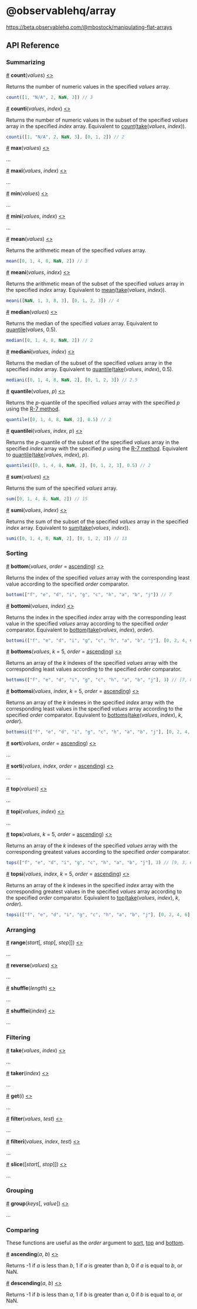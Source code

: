 # @observablehq/array

https://beta.observablehq.com/@mbostock/manipulating-flat-arrays

## API Reference

### Summarizing

<a href="#count" name="count">#</a> <b>count</b>(<i>values</i>) [<>](https://github.com/observablehq/array/blob/master/src/count.js "Source")

Returns the number of numeric values in the specified *values* array.

```js
count([1, "N/A", 2, NaN, 3]) // 3
```

<a href="#counti" name="counti">#</a> <b>counti</b>(<i>values</i>, <i>index</i>) [<>](https://github.com/observablehq/array/blob/master/src/counti.js "Source")

Returns the number of numeric values in the subset of the specified *values* array in the specified *index* array. Equivalent to [count](#count)([take](#take)(*values*, *index*)).

```js
counti([1, "N/A", 2, NaN, 3], [0, 1, 2]) // 2
```

<a href="#max" name="max">#</a> <b>max</b>(<i>values</i>) [<>](https://github.com/observablehq/array/blob/master/src/max.js "Source")

…

<a href="#maxi" name="maxi">#</a> <b>maxi</b>(<i>values</i>, <i>index</i>) [<>](https://github.com/observablehq/array/blob/master/src/maxi.js "Source")

…

<a href="#min" name="min">#</a> <b>min</b>(<i>values</i>) [<>](https://github.com/observablehq/array/blob/master/src/min.js "Source")

…

<a href="#mini" name="mini">#</a> <b>mini</b>(<i>values</i>, <i>index</i>) [<>](https://github.com/observablehq/array/blob/master/src/mini.js "Source")

…

<a href="#mean" name="mean">#</a> <b>mean</b>(<i>values</i>) [<>](https://github.com/observablehq/array/blob/master/src/mean.js "Source")

Returns the arithmetic mean of the specified *values* array.

```js
mean([0, 1, 4, 8, NaN, 2]) // 3
```

<a href="#meani" name="meani">#</a> <b>meani</b>(<i>values</i>, <i>index</i>) [<>](https://github.com/observablehq/array/blob/master/src/meani.js "Source")

Returns the arithmetic mean of the subset of the specified *values* array in the specified *index* array. Equivalent to [mean](#mean)([take](#take)(*values*, *index*)).

```js
meani([NaN, 1, 3, 8, 3], [0, 1, 2, 3]) // 4
```

<a href="#median" name="median">#</a> <b>median</b>(<i>values</i>) [<>](https://github.com/observablehq/array/blob/master/src/median.js "Source")

Returns the median of the specified *values* array. Equivalent to [quantile](#quantile)(*values*, 0.5).

```js
median([0, 1, 4, 8, NaN, 2]) // 2
```

<a href="#mediani" name="mediani">#</a> <b>mediani</b>(<i>values</i>, <i>index</i>) [<>](https://github.com/observablehq/array/blob/master/src/mediani.js "Source")

Returns the median of the subset of the specified *values* array in the specified *index* array. Equivalent to [quantile](#quantile)([take](#take)(*values*, *index*), 0.5).

```js
mediani([0, 1, 4, 8, NaN, 2], [0, 1, 2, 3]) // 2.5
```

<a href="#quantile" name="quantile">#</a> <b>quantile</b>(<i>values</i>, <i>p</i>) [<>](https://github.com/observablehq/array/blob/master/src/quantile.js "Source")

Returns the *p*-quantile of the specified *values* array with the specified *p* using the [R-7 method](https://en.wikipedia.org/wiki/Quantile#Quantiles_of_a_population).

```js
quantile([0, 1, 4, 8, NaN, 2], 0.5) // 2
```

<a href="#quantilei" name="quantilei">#</a> <b>quantilei</b>(<i>values</i>, <i>index</i>, <i>p</i>) [<>](https://github.com/observablehq/array/blob/master/src/quantilei.js "Source")

Returns the *p*-quantile of the subset of the specified *values* array in the specified *index* array with the specified *p* using the [R-7 method](https://en.wikipedia.org/wiki/Quantile#Quantiles_of_a_population). Equivalent to [quantile](#quantile)([take](#take)(*values*, *index*), *p*).

```js
quantilei([0, 1, 4, 8, NaN, 2], [0, 1, 2, 3], 0.5) // 2
```

<a href="#sum" name="sum">#</a> <b>sum</b>(<i>values</i>) [<>](https://github.com/observablehq/array/blob/master/src/sum.js "Source")

Returns the sum of the specified *values* array.

```js
sum([0, 1, 4, 8, NaN, 2]) // 15
```

<a href="#sumi" name="sumi">#</a> <b>sumi</b>(<i>values</i>, <i>index</i>) [<>](https://github.com/observablehq/array/blob/master/src/sumi.js "Source")

Returns the sum of the subset of the specified *values* array in the specified *index* array. Equivalent to [sum](#sum)([take](#take)(*values*, *index*)).

```js
sumi([0, 1, 4, 8, NaN, 2], [0, 1, 2, 3]) // 13
```

### Sorting

<a href="#bottom" name="bottom">#</a> <b>bottom</b>(<i>values</i>, <i>order</i> = [ascending](#ascending)) [<>](https://github.com/observablehq/array/blob/master/src/bottom.js "Source")

Returns the index of the specified *values* array with the corresponding least value according to the specified *order* comparator.

```js
bottom(["f", "e", "d", "i", "g", "c", "h", "a", "b", "j"]) // 7
```

<a href="#bottomi" name="bottomi">#</a> <b>bottomi</b>(<i>values</i>, <i>index</i>) [<>](https://github.com/observablehq/array/blob/master/src/bottomi.js "Source")

Returns the index in the specified *index* array with the corresponding least value in the specified *values* array according to the specified *order* comparator. Equivalent to [bottom](#bottom)([take](#take)(*values*, *index*), *order*).

```js
bottomi(["f", "e", "d", "i", "g", "c", "h", "a", "b", "j"], [0, 2, 4, 6]) // 2
```

<a href="#bottoms" name="bottoms">#</a> <b>bottoms</b>(<i>values</i>, <i>k</i> = 5, <i>order</i> = [ascending](#ascending)) [<>](https://github.com/observablehq/array/blob/master/src/bottoms.js "Source")

Returns an array of the *k* indexes of the specified *values* array with the corresponding least values according to the specified *order* comparator.

```js
bottoms(["f", "e", "d", "i", "g", "c", "h", "a", "b", "j"], 3) // [7, 8, 5]
```

<a href="#bottomsi" name="bottomsi">#</a> <b>bottomsi</b>(<i>values</i>, <i>index</i>, <i>k</i> = 5, <i>order</i> = [ascending](#ascending)) [<>](https://github.com/observablehq/array/blob/master/src/bottomsi.js "Source")

Returns an array of the *k* indexes in the specified *index* array with the corresponding least values in the specified *values* array according to the specified *order* comparator. Equivalent to [bottoms](#bottoms)([take](#take)(*values*, *index*), *k*, *order*).

```js
bottomsi(["f", "e", "d", "i", "g", "c", "h", "a", "b", "j"], [0, 2, 4, 6], 2) // [2, 0]
```

<a href="#sort" name="sort">#</a> <b>sort</b>(<i>values</i>, <i>order</i> = [ascending](#ascending)) [<>](https://github.com/observablehq/array/blob/master/src/sort.js "Source")

…

<a href="#sorti" name="sorti">#</a> <b>sorti</b>(<i>values</i>, <i>index</i>, <i>order</i> = [ascending](#ascending)) [<>](https://github.com/observablehq/array/blob/master/src/sorti.js "Source")

…

<a href="#top" name="top">#</a> <b>top</b>(<i>values</i>) [<>](https://github.com/observablehq/array/blob/master/src/top.js "Source")

…

<a href="#topi" name="topi">#</a> <b>topi</b>(<i>values</i>, <i>index</i>) [<>](https://github.com/observablehq/array/blob/master/src/topi.js "Source")

…

<a href="#tops" name="tops">#</a> <b>tops</b>(<i>values</i>, <i>k</i> = 5, <i>order</i> = [ascending](#ascending)) [<>](https://github.com/observablehq/array/blob/master/src/tops.js "Source")

Returns an array of the *k* indexes of the specified *values* array with the corresponding greatest values according to the specified *order* comparator.

```js
tops(["f", "e", "d", "i", "g", "c", "h", "a", "b", "j"], 3) // [9, 3, 6]
```

<a href="#topsi" name="topsi">#</a> <b>topsi</b>(<i>values</i>, <i>index</i>, <i>k</i> = 5, <i>order</i> = [ascending](#ascending)) [<>](https://github.com/observablehq/array/blob/master/src/topsi.js "Source")

Returns an array of the *k* indexes in the specified *index* array with the corresponding greatest values in the specified *values* array according to the specified *order* comparator. Equivalent to [top](#top)([take](#take)(*values*, *index*), *k*, *order*).

```js
topsi(["f", "e", "d", "i", "g", "c", "h", "a", "b", "j"], [0, 2, 4, 6], 2) // [6, 4]
```

### Arranging

<a href="#range" name="range">#</a> <b>range</b>(<i>start</i>[, <i>stop</i>[, <i>step</i>]]) [<>](https://github.com/observablehq/array/blob/master/src/range.js "Source")

…

<a href="#reverse" name="reverse">#</a> <b>reverse</b>(<i>values</i>) [<>](https://github.com/observablehq/array/blob/master/src/reverse.js "Source")

…

<a href="#shuffle" name="shuffle">#</a> <b>shuffle</b>(<i>length</i>) [<>](https://github.com/observablehq/array/blob/master/src/shuffle.js "Source")

…

<a href="#shufflei" name="shufflei">#</a> <b>shufflei</b>(<i>index</i>) [<>](https://github.com/observablehq/array/blob/master/src/shufflei.js "Source")

…

### Filtering

<a href="#take" name="take">#</a> <b>take</b>(<i>values</i>, <i>index</i>) [<>](https://github.com/observablehq/array/blob/master/src/take.js "Source")

…

<a href="#taker" name="taker">#</a> <b>taker</b>(<i>index</i>) [<>](https://github.com/observablehq/array/blob/master/src/taker.js "Source")

…

<a href="#get" name="get">#</a> <b>get</b>(<i>i</i>) [<>](https://github.com/observablehq/array/blob/master/src/get.js "Source")

…

<a href="#filter" name="filter">#</a> <b>filter</b>(<i>values</i>, <i>test</i>) [<>](https://github.com/observablehq/array/blob/master/src/filter.js "Source")

…

<a href="#filteri" name="filteri">#</a> <b>filteri</b>(<i>values</i>, <i>index</i>, <i>test</i>) [<>](https://github.com/observablehq/array/blob/master/src/filteri.js "Source")

…

<a href="#slice" name="slice">#</a> <b>slice</b>([<i>start</i>[, <i>stop</i>]]) [<>](https://github.com/observablehq/array/blob/master/src/slice.js "Source")

…

### Grouping

<a href="#group" name="group">#</a> <b>group</b>(<i>keys</i>[, <i>value</i>]) [<>](https://github.com/observablehq/array/blob/master/src/group.js "Source")

…

### Comparing

These functions are useful as the *order* argument to [sort](#sort), [top](#top) and [bottom](#bottom).

<a href="#ascending" name="ascending">#</a> <b>ascending</b>(<i>a</i>, <i>b</i>) [<>](https://github.com/observablehq/array/blob/master/src/ascending.js "Source")

Returns -1 if *a* is less than *b*, 1 if *a* is greater than *b*, 0 if *a* is equal to *b*, or NaN.

<a href="#descending" name="descending">#</a> <b>descending</b>(<i>a</i>, <i>b</i>) [<>](https://github.com/observablehq/array/blob/master/src/descending.js "Source")

Returns -1 if *b* is less than *a*, 1 if *b* is greater than *a*, 0 if *b* is equal to *a*, or NaN.
